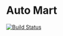 # Auto Mart
[![Build Status](https://travis-ci.com/breezycloud/Automart_.svg?branch=develop)](https://travis-ci.com/breezycloud/Automart_)
